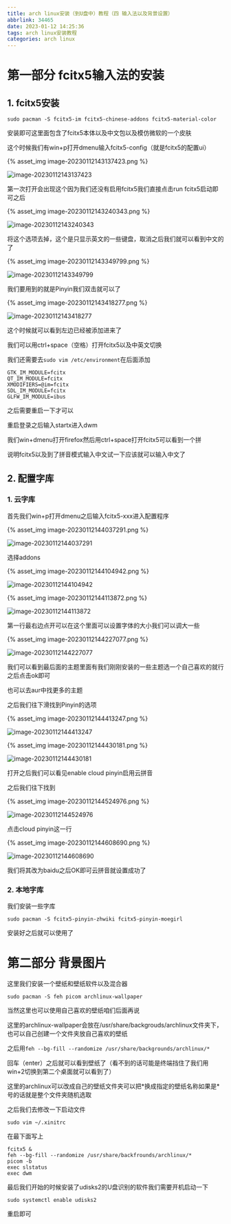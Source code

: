 ```yaml
---
title: arch linux安装（到U盘中）教程（四 输入法以及背景设置）
abbrlink: 34465
date: 2023-01-12 14:25:36
tags: arch linux安装教程
categories: arch linux
---
```


# 第一部分 fcitx5输入法的安装

## 1. fcitx5安装

`sudo pacman -S fcitx5-im fcitx5-chinese-addons fcitx5-material-color`

安装即可这里面包含了fcitx5本体以及中文包以及模仿微软的一个皮肤

这个时候我们有win+p打开dmenu输入fcitx5-config（就是fcitx5的配置ui）

{% asset_img image-20230112143137423.png %}

![image-20230112143137423](arch-linux安装教程三/image-20230112143137423.png)

第一次打开会出现这个因为我们还没有启用fcitx5我们直接点击run fcitx5启动即可之后

{% asset_img image-20230112143240343.png %}

![image-20230112143240343](arch-linux安装教程三/image-20230112143240343.png)

将这个选项去掉，这个是只显示英文的一些键盘，取消之后我们就可以看到中文的了

{% asset_img image-20230112143349799.png %}

![image-20230112143349799](arch-linux安装教程三/image-20230112143349799.png)

我们要用到的就是Pinyin我们双击就可以了

{% asset_img image-20230112143418277.png %}

![image-20230112143418277](arch-linux安装教程三/image-20230112143418277.png)

这个时候就可以看到左边已经被添加进来了

我们可以用ctrl+space（空格）打开fcitx5以及中英文切换

我们还需要去`sudo vim /etc/environment`在后面添加

```fcitx5
GTK_IM_MODULE=fcitx
QT_IM_MODULE=fcitx
XMODIFIERS=@im=fcitx
SDL_IM_MODULE=fcitx
GLFW_IM_MODULE=ibus
```

之后需要重启一下才可以

重启登录之后输入startx进入dwm

我们win+dmenu打开firefox然后用ctrl+space打开fcitx5可以看到一个拼

说明fcitx5以及到了拼音模式输入中文试一下应该就可以输入中文了

## 2. 配置字库

### 1. 云字库

首先我们win+p打开dmenu之后输入fcitx5-xxx进入配置程序

{% asset_img image-20230112144037291.png %}

![image-20230112144037291](arch-linux安装教程三/image-20230112144037291.png)

选择addons 

{% asset_img image-20230112144104942.png %}

![image-20230112144104942](arch-linux安装教程三/image-20230112144104942.png)

{% asset_img image-20230112144113872.png %}

![image-20230112144113872](arch-linux安装教程三/image-20230112144113872.png)

第一行最右边点开可以在这个里面可以设置字体的大小我们可以调大一些

{% asset_img image-20230112144227077.png %}

![image-20230112144227077](arch-linux安装教程三/image-20230112144227077.png)

我们可以看到最后面的主题里面有我们刚刚安装的一些主题选一个自己喜欢的就行之后点击ok即可

也可以去aur中找更多的主题

之后我们往下滑找到Pinyin的选项

{% asset_img image-20230112144413247.png %}

![image-20230112144413247](arch-linux安装教程三/image-20230112144413247.png)

{% asset_img image-20230112144430181.png %}

![image-20230112144430181](arch-linux安装教程三/image-20230112144430181.png)

打开之后我们可以看见enable cloud  pinyin启用云拼音

之后我们往下找到

{% asset_img image-20230112144524976.png %}

![image-20230112144524976](arch-linux安装教程三/image-20230112144524976.png)

点击cloud pinyin这一行

{% asset_img image-20230112144608690.png %}

![image-20230112144608690](arch-linux安装教程三/image-20230112144608690.png)

我们将其改为baidu之后OK即可云拼音就设置成功了



### 2. 本地字库

我们安装一些字库

`sudo pacman -S fcitx5-pinyin-zhwiki fcitx5-pinyin-moegirl`

安装好之后就可以使用了





# 第二部分 背景图片

这里我们安装一个壁纸和壁纸软件以及混合器

`sudo pacman -S feh picom archlinux-wallpaper`

当然这里也可以使用自己喜欢的壁纸咱们后面再说

这里的archlinux-wallpaper会放在/usr/share/backgrouds/archlinux文件夹下，也可以自己创建一个文件夹放自己喜欢的壁纸

之后用`feh --bg-fill --randomize /usr/share/backgrounds/archlinux/* `

回车（enter）之后就可以看到壁纸了（看不到的话可能是终端挡住了我们用win+2切换到第二个桌面就可以看到了）

这里的archlinux可以改成自己的壁纸文件夹可以把\*换成指定的壁纸名称如果是\*号的话就是整个文件夹随机选取



之后我们去修改一下启动文件

`sudo vim ~/.xinitrc`

在最下面写上

```.xinitrc
fcitx5 &
feh --bg-fill --randomize /usr/share/backfrounds/archlinux/*
picom -b
exec slstatus
exec dwm
```



最后我们开始的时候安装了udisks2的U盘识别的软件我们需要开机启动一下

`sudo systemctl enable udisks2`

重启即可
